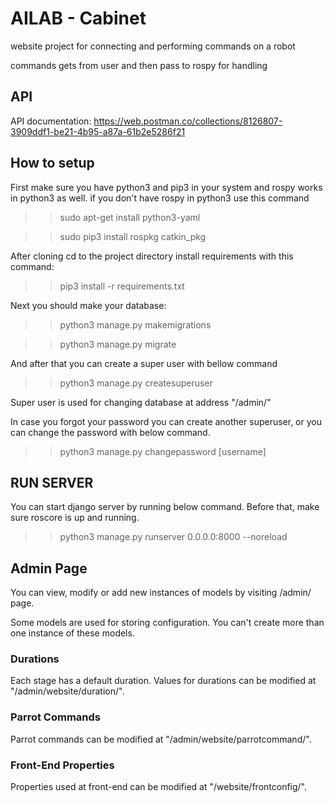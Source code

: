 # AILAB - Cabinet

website project for connecting and performing commands on a robot

commands gets from user and then pass to rospy for handling

## API
API documentation: https://web.postman.co/collections/8126807-3909ddf1-be21-4b95-a87a-61b2e5286f21

## How to setup


First make sure you have python3 and pip3 in your system and rospy works in python3 as well. if you don't have rospy in python3 use this command

>> sudo apt-get install python3-yaml

>> sudo pip3 install rospkg catkin_pkg

After cloning cd to the project directory install requirements with this command:

>> pip3 install -r requirements.txt

Next you should make your database:

>> python3 manage.py makemigrations

>> python3 manage.py migrate

And after that you can create a super user with bellow command 

>> python3 manage.py createsuperuser

Super user is used for changing database at address "/admin/"

In case you forgot your password you can create another superuser, or you can change the password with below command.

>> python3 manage.py changepassword [username]

## RUN SERVER

You can start django server by running below command. Before that, make sure roscore is up and running.

>> python3 manage.py runserver 0.0.0.0:8000 --noreload

## Admin Page

You can view, modify or add new instances of models by visiting /admin/ page. 

Some models are used for storing configuration. You can't create more than one instance of these models. 

### Durations

Each stage has a default duration. Values for durations can be modified at "/admin/website/duration/".

### Parrot Commands 

Parrot commands can be modified at "/admin/website/parrotcommand/". 

### Front-End Properties

Properties used at front-end can be modified at "/website/frontconfig/".